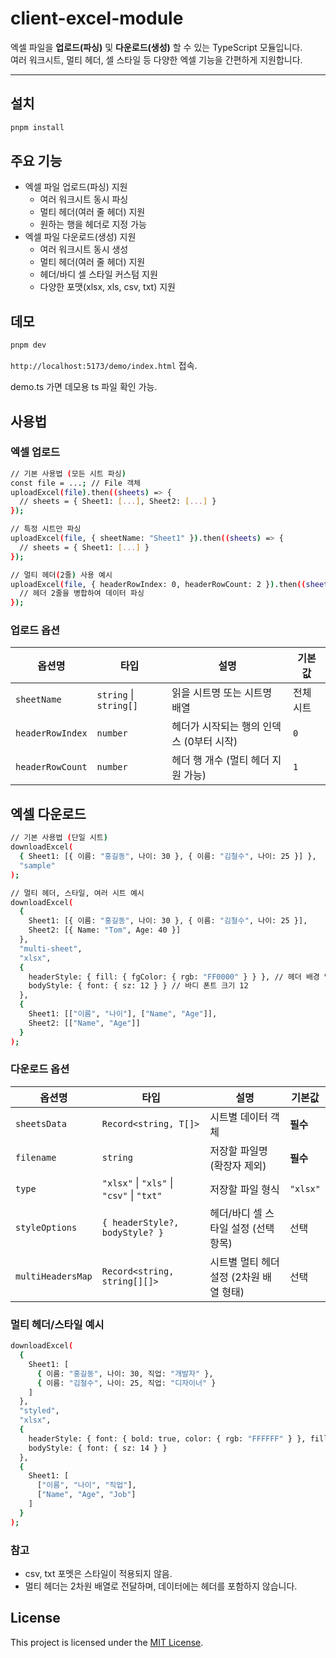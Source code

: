 # client-excel-module

엑셀 파일을 **업로드(파싱)** 및 **다운로드(생성)** 할 수 있는 TypeScript 모듈입니다.  
여러 워크시트, 멀티 헤더, 셀 스타일 등 다양한 엑셀 기능을 간편하게 지원합니다.

---

## 설치

```bash
pnpm install
```

## 주요 기능

- 엑셀 파일 업로드(파싱) 지원
  - 여러 워크시트 동시 파싱
  - 멀티 헤더(여러 줄 헤더) 지원
  - 원하는 행을 헤더로 지정 가능
- 엑셀 파일 다운로드(생성) 지원
  - 여러 워크시트 동시 생성
  - 멀티 헤더(여러 줄 헤더) 지원
  - 헤더/바디 셀 스타일 커스텀 지원
  - 다양한 포맷(xlsx, xls, csv, txt) 지원

## 데모

```bash
pnpm dev
```

`http://localhost:5173/demo/index.html` 접속.

demo.ts 가면 데모용 ts 파일 확인 가능.

## 사용법

### 엑셀 업로드

```bash
// 기본 사용법 (모든 시트 파싱)
const file = ...; // File 객체
uploadExcel(file).then((sheets) => {
  // sheets = { Sheet1: [...], Sheet2: [...] }
});

// 특정 시트만 파싱
uploadExcel(file, { sheetName: "Sheet1" }).then((sheets) => {
  // sheets = { Sheet1: [...] }
});

// 멀티 헤더(2줄) 사용 예시
uploadExcel(file, { headerRowIndex: 0, headerRowCount: 2 }).then((sheets) => {
  // 헤더 2줄을 병합하여 데이터 파싱
});
```

### 업로드 옵션

| 옵션명           | 타입                   | 설명                                     | 기본값    |
| ---------------- | ---------------------- | ---------------------------------------- | --------- |
| `sheetName`      | `string` \| `string[]` | 읽을 시트명 또는 시트명 배열             | 전체 시트 |
| `headerRowIndex` | `number`               | 헤더가 시작되는 행의 인덱스 (0부터 시작) | `0`       |
| `headerRowCount` | `number`               | 헤더 행 개수 (멀티 헤더 지원 가능)       | `1`       |

## 엑셀 다운로드

```bash
// 기본 사용법 (단일 시트)
downloadExcel(
  { Sheet1: [{ 이름: "홍길동", 나이: 30 }, { 이름: "김철수", 나이: 25 }] },
  "sample"
);

// 멀티 헤더, 스타일, 여러 시트 예시
downloadExcel(
  {
    Sheet1: [{ 이름: "홍길동", 나이: 30 }, { 이름: "김철수", 나이: 25 }],
    Sheet2: [{ Name: "Tom", Age: 40 }]
  },
  "multi-sheet",
  "xlsx",
  {
    headerStyle: { fill: { fgColor: { rgb: "FF0000" } } }, // 헤더 배경 빨강
    bodyStyle: { font: { sz: 12 } } // 바디 폰트 크기 12
  },
  {
    Sheet1: [["이름", "나이"], ["Name", "Age"]],
    Sheet2: [["Name", "Age"]]
  }
);
```

### 다운로드 옵션

| 옵션명            | 타입                                      | 설명                                    | 기본값   |
| ----------------- | ----------------------------------------- | --------------------------------------- | -------- |
| `sheetsData`      | `Record<string, T[]>`                     | 시트별 데이터 객체                      | **필수** |
| `filename`        | `string`                                  | 저장할 파일명 (확장자 제외)             | **필수** |
| `type`            | `"xlsx"` \| `"xls"` \| `"csv"` \| `"txt"` | 저장할 파일 형식                        | `"xlsx"` |
| `styleOptions`    | `{ headerStyle?, bodyStyle? }`            | 헤더/바디 셀 스타일 설정 (선택 항목)    | 선택     |
| `multiHeadersMap` | `Record<string, string[][]>`              | 시트별 멀티 헤더 설정 (2차원 배열 형태) | 선택     |

### 멀티 헤더/스타일 예시

```bash
downloadExcel(
  {
    Sheet1: [
      { 이름: "홍길동", 나이: 30, 직업: "개발자" },
      { 이름: "김철수", 나이: 25, 직업: "디자이너" }
    ]
  },
  "styled",
  "xlsx",
  {
    headerStyle: { font: { bold: true, color: { rgb: "FFFFFF" } }, fill: { fgColor: { rgb: "4F81BD" } } },
    bodyStyle: { font: { sz: 14 } }
  },
  {
    Sheet1: [
      ["이름", "나이", "직업"],
      ["Name", "Age", "Job"]
    ]
  }
);
```

### 참고

- csv, txt 포멧은 스타일이 적용되지 않음.
- 멀티 헤더는 2차원 배열로 전달하며, 데이터에는 헤더를 포함하지 않습니다.

## License

This project is licensed under the [MIT License](./LICENSE).
